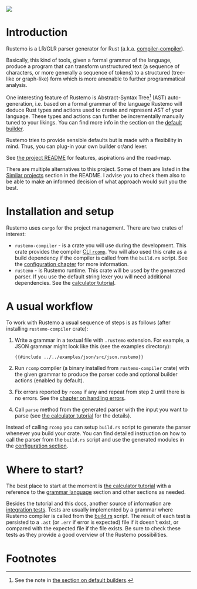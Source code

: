 ![](https://raw.githubusercontent.com/igordejanovic/rustemo/main/art/rustemo-logo-small.png)

# Introduction

Rustemo is a LR/GLR parser generator for Rust (a.k.a.
[compiler-compiler](https://en.wikipedia.org/wiki/Compiler-compiler)).

Basically, this kind of tools, given a formal grammar of the language, produce a
program that can transform unstructured text (a sequence of characters, or more
generally a sequence of tokens) to a structured (tree-like or graph-like) form
which is more amenable to further programmatical analysis.

One interesting feature of Rustemo is Abstract-Syntax Tree[^ast] (AST)
auto-generation, i.e. based on a formal grammar of the language Rustemo will
deduce Rust types and actions used to create and represent AST of your language.
These types and actions can further be incrementally manually tuned to your
likings. You can find more info in the section on the [default
builder](builders.md#default-builder).

Rustemo tries to provide sensible defaults but is made with a flexibility in
mind. Thus, you can plug-in your own builder or/and lexer.

See [the project
README](https://github.com/igordejanovic/rustemo/blob/main/README.md) for
features, aspirations and the road-map.

There are multiple alternatives to this project. Some of them are listed in the
[Similar projects](https://github.com/igordejanovic/rustemo/#similar-projects)
section in the README. I advise you to check them also to be able to make an
informed decision of what approach would suit you the best.

# Installation and setup

Rustemo uses `cargo` for the project management. There are two crates of
interest:
- `rustemo-compiler` - is a crate you will use during the development. This
  crate provides the compiler [CLI `rcomp`](./cli.md). You will also used this
  crate as a build dependency if the compiler is called from the `build.rs`
  script. See the [configuration chapter](./configuration.md) for more
  information.
- `rustemo` - is Rustemo runtime. This crate will be used by the generated
  parser. If you use the default string lexer you will need additional
  dependencies. See the [calculator tutorial](./tutorials/calculator/calculator.md).

# A usual workflow

To work with Rustemo a usual sequence of steps is as follows (after installing
`rustemo-compiler` crate):
1. Write a grammar in a textual file with `.rustemo` extension. For example, a
   JSON grammar might look like this (see the examples directory):

   ```
   {{#include ../../examples/json/src/json.rustemo}} 
   ```

2. Run `rcomp` compiler (a binary installed from `rustemo-compiler` crate) with
   the given grammar to produce the parser code and optional builder actions
   (enabled by default).
3. Fix errors reported by `rcomp` if any and repeat from step 2 until there is
   no errors. See the [chapter on handling
   errors](./handling_errors/handling_errors.md).
4. Call `parse` method from the generated parser with the input you want to
   parse (see [the calculator tutorial](./tutorials/calculator/calculator.md)
   for the details).
   
Instead of calling `rcomp` you can setup `build.rs` script to generate the
parser whenever you build your crate. You can find detailed instruction on how
to call the parser from the `build.rs` script and use the generated modules in
the [configuration section](configuration.md).

# Where to start?

The best place to start at the moment is [the calculator
tutorial](./tutorials/calculator/calculator.md) with a reference to the [grammar
language](grammar_language.md) section and other sections as needed.

Besides the tutorial and this docs, another source of information are
[integration tests](https://github.com/igordejanovic/rustemo/tree/main/tests).
Tests are usually implemented by a grammar where Rustemo compiler is called from
the
[build.rs](https://github.com/igordejanovic/rustemo/blob/main/tests/build.rs)
script. The result of each test is persisted to a `.ast` (or `.err` if error is
expected) file if it doesn't exist, or compared with the expected file if the
file exists. Be sure to check these tests as they provide a good overview of the
Rustemo possibilities.


# Footnotes

[^ast]: See the note in [the section on default builders](builders.md#default-builder).
